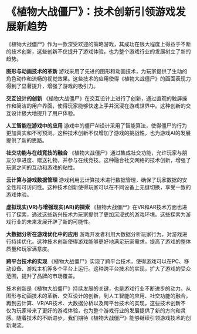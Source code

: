 # 《植物大战僵尸》：技术创新引领游戏发展新趋势

《植物大战僵尸》作为一款深受欢迎的策略游戏，其成功在很大程度上得益于不断的技术创新，这些创新不仅提升了游戏体验，也为整个游戏行业的发展树立了新的趋势。

**图形与动画技术的革新**
游戏采用了先进的图形和动画技术，为玩家提供了生动的角色动作和流畅的视觉效果。这些技术的应用使得《植物大战僵尸》的画面表现力得到了显著提升，增强了游戏的吸引力。

**交互设计的创新**
《植物大战僵尸》在交互设计上进行了创新，通过直观的触屏操作和简洁的用户界面，使得玩家能够快速上手并沉浸在游戏世界中。这种创新的交互设计极大地提升了用户体验。

**人工智能在游戏中的应用**
游戏中的僵尸AI设计采用了智能算法，使得僵尸的行为更加真实和不可预测。这种技术创新不仅增加了游戏的挑战性，也为游戏AI的发展提供了新的思路。

**社交功能与在线竞技的融合**
《植物大战僵尸》通过集成社交功能，允许玩家与朋友分享进度、赠送礼物，并参与在线竞技。这种融合社交网络的技术创新，增强了玩家之间的互动和游戏的粘性。

**云计算与游戏数据管理**
游戏利用云计算技术进行数据管理，确保了玩家数据的安全性和可访问性。这种技术创新使得玩家可以在不同设备上无缝切换，享受一致的游戏体验。

**虚拟现实(VR)与增强现实(AR)的探索**
《植物大战僵尸》在VR和AR技术方面也进行了探索，通过这些新兴技术为玩家提供了更加沉浸式的游戏环境。这些探索为游戏行业的未来发展开辟了新的可能性。

**大数据分析在游戏优化中的应用**
游戏开发者利用大数据分析玩家行为，对游戏进行持续优化。这种技术创新使得游戏能够更好地满足玩家需求，提高了游戏的整体质量和玩家满意度。

**跨平台技术的实现**
《植物大战僵尸》实现了跨平台技术，使得游戏可以在PC、移动设备、游戏主机等多个平台上运行。这种跨平台技术的实现，扩大了游戏的受众范围，提升了品牌的市场覆盖。

技术创新是《植物大战僵尸》持续发展的关键，也是游戏行业不断进步的动力。从图形与动画技术的革新、交互设计的创新，到人工智能的应用、社交功能的融合，再到云计算、VR/AR技术、大数据分析以及跨平台技术的实现，这些技术创新不仅为玩家带来了更好的游戏体验，也为整个游戏行业的发展提供了新的方向和灵感。随着技术的不断进步，我们期待《植物大战僵尸》能够继续引领游戏技术的创新潮流。